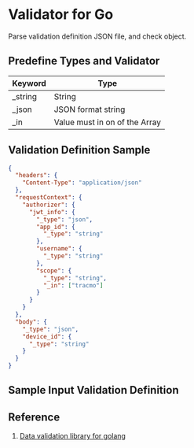 # Validator for Go

Parse validation definition JSON file, and check object.

## Predefine Types and Validator

Keyword | Type
-|-
_string | String
_json | JSON format string
_in | Value must in on of the Array

## Validation Definition Sample

``` json
{
  "headers": {
    "Content-Type": "application/json"
  },
  "requestContext": {
    "authorizer": {
      "jwt_info": {
        "_type": "json",
        "app_id": {
          "_type": "string"
        },
        "username": {
          "_type": "string"
        },
        "scope": {
          "_type": "string",
          "_in": ["tracmo"]
        }
      }
    }
  },
  "body": {
    "_type": "json",
    "device_id": {
      "_type": "string"
    }
  }
}
```

## Sample Input Validation Definition

## Reference

1. [Data validation library for golang](https://github.com/gima/govalid)